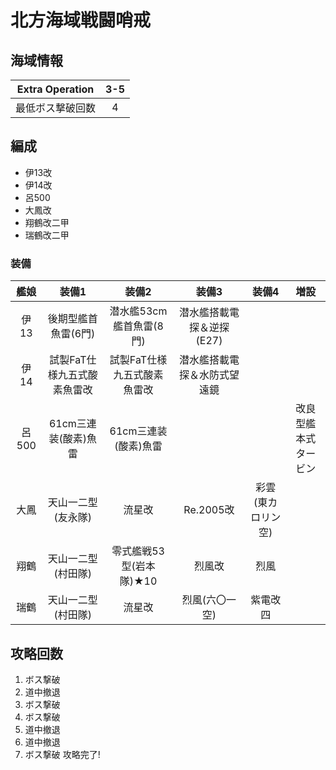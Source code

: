 # 北方海域戦闘哨戒

## 海域情報

|Extra Operation| 3-5 |
|:-:| :-:|
|最低ボス撃破回数| 4 |

## 編成

- 伊13改
- 伊14改
- 呂500
- 大鳳改
- 翔鶴改二甲
- 瑞鶴改二甲


### 装備

| 艦娘  | 装備1                       | 装備2                       | 装備3                        | 装備4              | 増設                 |
| :-:   | :---------------------:     | :----------------:          | :---------:                  | :-:                | :-:                  |
| 伊13  | 後期型艦首魚雷(6門)         | 潜水艦53cm艦首魚雷(8門)     | 潜水艦搭載電探＆逆探(E27)    |                    |                      |
| 伊14  | 試製FaT仕様九五式酸素魚雷改 | 試製FaT仕様九五式酸素魚雷改 | 潜水艦搭載電探＆水防式望遠鏡 |                    |                      |
| 呂500 | 61cm三連装(酸素)魚雷        | 61cm三連装(酸素)魚雷        |                              |                    | 改良型艦本式タービン |
| 大鳳  | 天山一二型(友永隊)          | 流星改                      | Re.2005改                    | 彩雲(東カロリン空) |                      |
| 翔鶴  | 天山一二型(村田隊)          | 零式艦戦53型(岩本隊)★10     | 烈風改                       | 烈風               |                      |
| 瑞鶴  | 天山一二型(村田隊)          | 流星改                      | 烈風(六〇一空)               | 紫電改四           |                      |

## 攻略回数

1. ボス撃破
1. 道中撤退
1. ボス撃破
1. ボス撃破
1. 道中撤退
1. 道中撤退
1. ボス撃破 攻略完了!